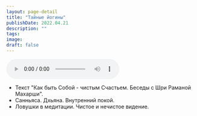 ```yaml
---
layout: page-detail
title: "Тайные йогины"
publishDate: 2022.04.21
description: ""
tags:
image:
draft: false
---
```


<audio title="2022.04.21 - Тайные йогины.mp3" src="https://filer-api.advayta.org/v1.0/public/files/73610" controls=""></audio>

* Текст "Как быть Собой - чистым Счастьем. Беседы с Шри Раманой Махарши".
* Санньяса. Дхьяна. Внутренний покой.
* Ловушки в медитации. Чистое и нечистое видение.

  

